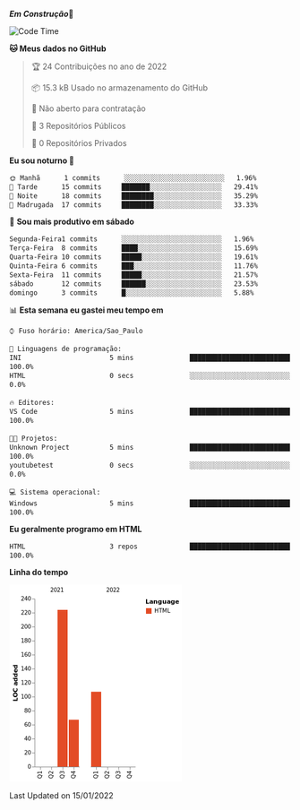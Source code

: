 ***Em Construção***🔧


  <!--START_SECTION:waka-->
![Code Time](http://img.shields.io/badge/Code%20Time-5%20mins-blue)

**🐱 Meus dados no GitHub** 

> 🏆 24 Contribuições no ano de 2022
 > 
> 📦 15.3 kB Usado no armazenamento do GitHub 
 > 
> 🚫 Não aberto para contratação
 > 
> 📜 3 Repositórios Públicos 
 > 
> 🔑 0 Repositórios Privados  
 > 
**Eu sou noturno 🦉** 

```text
🌞 Manhã      1 commits      ░░░░░░░░░░░░░░░░░░░░░░░░░   1.96% 
🌆 Tarde      15 commits     ███████░░░░░░░░░░░░░░░░░░   29.41% 
🌃 Noite      18 commits     ████████░░░░░░░░░░░░░░░░░   35.29% 
🌙 Madrugada  17 commits     ████████░░░░░░░░░░░░░░░░░   33.33%

```
📅 **Sou mais produtivo em sábado** 

```text
Segunda-Feira1 commits      ░░░░░░░░░░░░░░░░░░░░░░░░░   1.96% 
Terça-Feira  8 commits      ████░░░░░░░░░░░░░░░░░░░░░   15.69% 
Quarta-Feira 10 commits     █████░░░░░░░░░░░░░░░░░░░░   19.61% 
Quinta-Feira 6 commits      ███░░░░░░░░░░░░░░░░░░░░░░   11.76% 
Sexta-Feira  11 commits     █████░░░░░░░░░░░░░░░░░░░░   21.57% 
sábado       12 commits     ██████░░░░░░░░░░░░░░░░░░░   23.53% 
domingo      3 commits      █░░░░░░░░░░░░░░░░░░░░░░░░   5.88%

```


📊 **Esta semana eu gastei meu tempo em** 

```text
⌚︎ Fuso horário: America/Sao_Paulo

💬 Linguagens de programação: 
INI                      5 mins              █████████████████████████   100.0% 
HTML                     0 secs              ░░░░░░░░░░░░░░░░░░░░░░░░░   0.0%

🔥 Editores: 
VS Code                  5 mins              █████████████████████████   100.0%

🐱‍💻 Projetos: 
Unknown Project          5 mins              █████████████████████████   100.0% 
youtubetest              0 secs              ░░░░░░░░░░░░░░░░░░░░░░░░░   0.0%

💻 Sistema operacional: 
Windows                  5 mins              █████████████████████████   100.0%

```

**Eu geralmente programo em HTML** 

```text
HTML                     3 repos             █████████████████████████   100.0%

```


**Linha do tempo**

![Chart not found](https://raw.githubusercontent.com/loopingstars/loopingstars/main/charts/bar_graph.png) 


 Last Updated on 15/01/2022
<!--END_SECTION:waka-->
  
  
   
